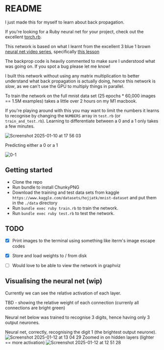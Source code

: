 # README
I just made this for myself to learn about back propagation.

If you're looking for a Ruby neural net for your project, check out the
excellent [torch.rb](https://github.com/ankane/torch.rb).

This network is based on what I learnt from the excellent 3 blue 1 brown
[neural net video series](https://www.3blue1brown.com/topics/neural-networks),
specifically [this lesson](https://www.3blue1brown.com/lessons/backpropagation-calculus)

The backprop code is heavily commented to make sure I understood what was going
on. If you spot a bug please let me know!

I built this network without using any matrix multiplication to better
understand what back propagation is actually doing, hence this network is
_slow_, as we can't use the GPU to multiply things in parallel.

To train the network on the full mnist data set (25 epochs * 60,000 images ==
1.5M examples) takes a little over 2 hours on my M1 macbook.

If you're playing around with this you may want to limit the
numbers it learns to recognise by changing the `NUMBERS` array in `test.rb` (or
`train_and_test.rb`).
Learning to differentiate between a 0 and a 1 only takes a few minutes.

![Screenshot 2025-01-10 at 17 56 03](https://github.com/user-attachments/assets/6a4a6db0-4856-423e-b659-eed105651a79)

Predicting either a 0 or a 1

![0-1](https://github.com/user-attachments/assets/4ad12d10-952b-4135-b65f-91222be9803c)



## Getting started
* Clone the repo
* Run bundle to install ChunkyPNG
* Download the training and test data sets from kaggle
  `https://www.kaggle.com/datasets/hojjatk/mnist-dataset`
  and put them in the `./data` directory
* Run `bundle exec ruby train.rb` to train the network.
* Run `bundle exec ruby test.rb` to test the network.

## TODO
- [x] Print images to the terminal using something like iterm's image escape codes
- [x] Store and load weights to / from disk
- [ ] Would love to be able to view the network in graphviz


## Visualising the neural net (wip)
Currently we can see the relative activation of each layer.

TBD - showing the relative weight of each connection (currenly all connections are bright green)

Neural net below was trained to recognise 3 digits, hence having only 3 output neurones.

Neural net, correctly, recognising the digit 1 (the brightest output neurone).
![Screenshot 2025-01-12 at 13 04 29](https://github.com/user-attachments/assets/5c441e47-c6e1-4a32-a274-68cf23e42b87)
Zoomed in on hidden layers (lighter == more activation)
![Screenshot 2025-01-12 at 12 51 28](https://github.com/user-attachments/assets/5dd1ca9e-55a9-4542-9f26-e04291f4a8ec)
